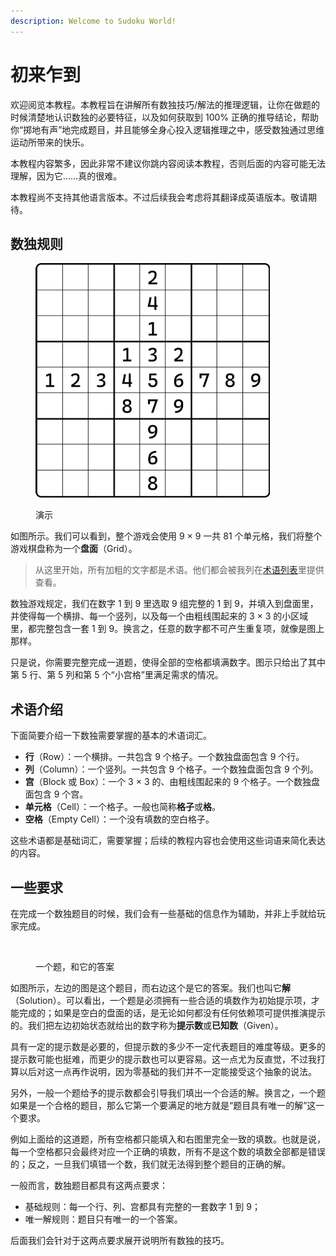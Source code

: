```yaml
---
description: Welcome to Sudoku World!
---
```


# 初来乍到

欢迎阅览本教程。本教程旨在讲解所有数独技巧/解法的推理逻辑，让你在做题的时候清楚地认识数独的必要特征，以及如何获取到 100% 正确的推导结论，帮助你“掷地有声”地完成题目，并且能够全身心投入逻辑推理之中，感受数独通过思维运动所带来的快乐。

本教程内容繁多，因此非常不建议你跳内容阅读本教程，否则后面的内容可能无法理解，因为它……真的很难。

本教程尚不支持其他语言版本。不过后续我会考虑将其翻译成英语版本。敬请期待。

## 数独规则 <a href="#rules-of-sudoku" id="rules-of-sudoku"></a>

<figure><img src=".gitbook/assets/image-20250128145400920.png" alt="" width="375"><figcaption><p>演示</p></figcaption></figure>

如图所示。我们可以看到，整个游戏会使用 9 × 9 一共 81 个单元格，我们将整个游戏棋盘称为一个**盘面**（Grid）。

> 从这里开始，所有加粗的文字都是术语。他们都会被我列在[术语列表](appendix/01-terms.md)里提供查看。

数独游戏规定，我们在数字 1 到 9 里选取 9 组完整的 1 到 9，并填入到盘面里，并使得每一个横排、每一个竖列，以及每一个由粗线围起来的 3 × 3 的小区域里，都完整包含一套 1 到 9。换言之，任意的数字都不可产生重复项，就像是图上那样。

只是说，你需要完整完成一道题，使得全部的空格都填满数字。图示只给出了其中第 5 行、第 5 列和第 5 个“小宫格”里满足需求的情况。

## 术语介绍 <a href="#terms-list" id="terms-list"></a>

下面简要介绍一下数独需要掌握的基本的术语词汇。

* **行**（Row）：一个横排。一共包含 9 个格子。一个数独盘面包含 9 个行。
* **列**（Column）：一个竖列。一共包含 9 个格子。一个数独盘面包含 9 个列。
* **宫**（Block 或 Box）：一个 3 × 3 的、由粗线围起来的 9 个格子。一个数独盘面包含 9 个宫。
* **单元格**（Cell）：一个格子。一般也简称**格子**或**格**。
* **空格**（Empty Cell）：一个没有填数的空白格子。

这些术语都是基础词汇，需要掌握；后续的教程内容也会使用这些词语来简化表达的内容。

## 一些要求 <a href="#requirements" id="requirements"></a>

在完成一个数独题目的时候，我们会有一些基础的信息作为辅助，并非上手就给玩家完成。

<figure><img src=".gitbook/assets/Snipaste_2025-01-28_16-07-35.png" alt=""><figcaption><p>一个题，和它的答案</p></figcaption></figure>

如图所示，左边的图是这个题目，而右边这个是它的答案。我们也叫它**解**（Solution）。可以看出，一个题是必须拥有一些合适的填数作为初始提示项，才能完成的；如果是空白的盘面的话，是无论如何都没有任何依赖项可提供推演提示的。我们把左边初始状态就给出的数字称为**提示数**或**已知数**（Given）。

具有一定的提示数是必要的，但提示数的多少不一定代表题目的难度等级。更多的提示数可能也挺难，而更少的提示数也可以更容易。这一点尤为反直觉，不过我打算以后对这一点再作说明，因为零基础的我们并不一定能接受这个抽象的说法。

另外，一般一个题给予的提示数都会引导我们填出一个合适的解。换言之，一个题如果是一个合格的题目，那么它第一个要满足的地方就是“题目具有唯一的解”这一个要求。

例如上面给的这道题，所有空格都只能填入和右图里完全一致的填数。也就是说，每一个空格都只会最终对应一个正确的填数，所有不是这个数的填数全部都是错误的；反之，一旦我们填错一个数，我们就无法得到整个题目的正确的解。

一般而言，数独题目都具有这两点要求：

* 基础规则：每一个行、列、宫都具有完整的一套数字 1 到 9；
* 唯一解规则：题目只有唯一的一个答案。

后面我们会针对于这两点要求展开说明所有数独的技巧。
